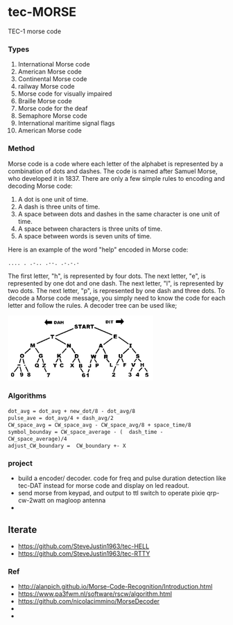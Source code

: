 # tec-MORSE
TEC-1 morse code 

### Types
1. International Morse code
2. American Morse code
3. Continental Morse code
4. railway Morse code
5. Morse code for visually impaired
6. Braille Morse code
7. Morse code for the deaf
8. Semaphore Morse code
9. International maritime signal flags
10. American Morse code

### Method
Morse code is a code where each letter of the alphabet is represented by a combination of dots and dashes. The code is named after Samuel Morse, who developed it in 1837. There are only a few simple rules to encoding and decoding Morse code:

1. A dot is one unit of time.
2. A dash is three units of time.
3. A space between dots and dashes in the same character is one unit of time.
4. A space between characters is three units of time.
5. A space between words is seven units of time.

Here is an example of the word "help" encoded in Morse code:
```
.... . .-.. .--. .-.-.-
```
The first letter, "h", is represented by four dots. The next letter, "e", is represented by one dot and one dash. The next letter, "l", is represented by two dots. The next letter, "p", is represented by one dash and three dots. To decode a Morse code message, you simply need to know the code for each letter and follow the rules.
A decoder tree can be used like;

![](https://github.com/SteveJustin1963/tec-MORSE/blob/master/pics/mortree1.png)


### Algorithms

```
dot_avg = dot_avg + new_dot/8 - dot_avg/8
pulse_ave = dot_avg/4 + dash_avg/2
CW_space_avg = CW_space_avg - CW_space_avg/8 + space_time/8
symbol_bounday = CW_space_average - (  dash_time -  CW_space_average)/4
adjust_CW_boundary =  CW_boundary +- X
```






### project
- build a encoder/ decoder. code for freq and pulse duration detection like tec-DAT instead for morse code and display on led readout. 
- send morse from keypad, and output to ttl switch to operate pixie qrp-cw-2watt on magloop antenna
- 

## Iterate
- https://github.com/SteveJustin1963/tec-HELL
- https://github.com/SteveJustin1963/tec-RTTY

### Ref
- http://alanpich.github.io/Morse-Code-Recognition/Introduction.html
- https://www.pa3fwm.nl/software/rscw/algorithm.html
- https://github.com/nicolacimmino/MorseDecoder
- 
- 

